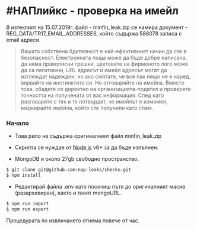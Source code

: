 # #НАПлийкс - проверка на имейл
В изтеклият на 15.07.2019г. файл - minfin_leak.zip се намира документ - REG_DATA/TR17_EMAIL_ADDRESSES, който съдържа 588078 записа с email адреси.

> Вашата собствена бдителност е най-ефективният начин да сте в безопасност. Електронната поща може да бъде добре написана, да няма правописни грешки, цветовете на фирменото лого може да са легитимни, URL адресът и имейл адресът могат да изглеждат надеждни, но ако смятате, че все пак нещо не е наред, вярвайте на инстинктите си. Не отговаряйте на имейла. Вместо това,  обадете се директно на организацията-подател и проверете точността на получената от вас информация. След като разговаряте с тях и те потвърдят, че имейлът е измамен, маркирайте имейла, който сте получили като спам.

### Начало

* Това репо не съдържа оригиналният файл minfin_leak.zip

* Скрипта се нуждае от [Node.js](https://nodejs.org/) v6+ за да бъде изпълнен.
* MongoDB и около 27gb свободно пространство.


```sh
$ git clone git@github.com:nap-leaks/checks.git
$ npm install
```

* Редактирай файла .env като посочиш пътя до оригиналният масив (разархивиран), както и твоят mongoURL.

```sh
$ npm run import
$ npm run export
```

Процедурата по извличането отнема повече от час.